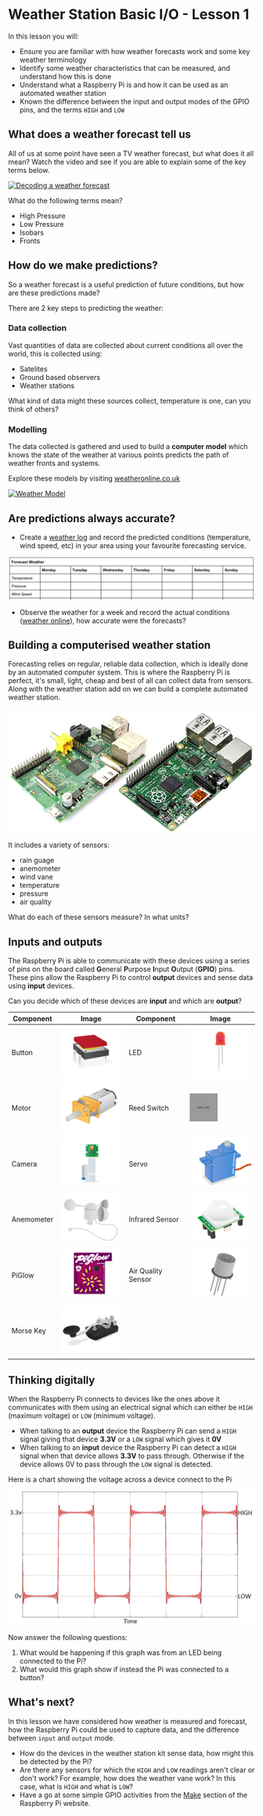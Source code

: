 # Weather Station Basic I/O - Lesson 1

In this lesson you will:

  - Ensure you are familiar with how weather forecasts work and some key weather terminology
  - Identify some weather characteristics that can be measured, and understand how this is done
  - Understand what a Raspberry Pi is and how it can be used as an automated weather station
  - Known the difference between the input and output modes of the GPIO pins, and the terms `HIGH` and `LOW`

## What does a weather forecast tell us

All of us at some point have seen a TV weather forecast, but what does it all mean? Watch the video and see if you are able to explain some of the key terms below.

[![Decoding a weather forecast](http://img.youtube.com/vi/lITCF3UPVu4/0.jpg)](http://www.youtube.com/watch?v=lITCF3UPVu4)

What do the following terms mean?
- High Pressure
- Low Pressure
- Isobars
- Fronts

## How do we make predictions?

So a weather forecast is a useful prediction of future conditions, but how are these predictions made?

There are 2 key steps to predicting the weather:

### Data collection
  Vast quantities of data are collected about current conditions all over the world, this is collected using:

  - Satelites
  - Ground based observers
  - Weather stations

  What kind of data might these sources collect, temperature is one, can you think of others?

### Modelling
  The data collected is gathered and used to build a **computer model** which knows the state of the weather at various points predicts the path of weather fronts and systems.

  Explore these models by visiting [weatheronline.co.uk
](http://www.weatheronline.co.uk/cgi-app/weathercharts?LANG=en&CONT=ukuk&MAPS=vtx)

[![Weather Model](images/ani_model.gif)](http://www.weatheronline.co.uk/cgi-app/weathercharts?LANG=en&CONT=ukuk&MAPS=vtx)

## Are predictions always accurate?

- Create a [weather log](files/weather_log.pdf) and record the predicted conditions (temperature, wind speed, etc) in your area using your favourite forecasting service.

[![Weather Log](images/weather_log.png)](files/weather_log.pdf)

- Observe the weather for a week and record the actual conditions ([weather online](http://www.weatheronline.co.uk/weather/maps/current?LANG=en&CONT=ukuk)), how accurate were the forecasts?

## Building a computerised weather station

Forecasting relies on regular, reliable data collection, which is ideally done by an automated computer system. This is where the Raspberry Pi is perfect, it's small, light, cheap and best of all can collect data from sensors. Along with the weather station add on we can build a complete automated weather station.

![Raspberry Pi](images/raspberrypis.png)

It includes a variety of sensors:
  - rain guage
  - anemometer
  - wind vane
  - temperature
  - pressure
  - air quality

What do each of these sensors measure? In what units?


## Inputs and outputs

The Raspberry Pi is able to communicate with these devices using a series of pins on the board called **G**eneral **P**urpose **I**nput **O**utput (**GPIO**) pins. These pins allow the Raspberry Pi to control **output** devices and sense data using **input** devices.

Can you decide which of these devices are **input** and which are **output**?

| Component | Image | Component | Image |
|------|-------|------|-------|
| Button |  ![button](images/tactile-push-button.png) | LED | ![LED](images/led.png) |
| Motor |  ![moto](images/motor.png) | Reed Switch | ![Reed Switch](images/reed.png) |
| Camera |  ![Camera](images/camera.png) | Servo | ![Servo](images/servo.png) |
| Anemometer |  ![Anemometer](images/anemometer.png) | Infrared Sensor | ![Infrared Sensor](images/pir.png) |
| PiGlow |  ![Piglow](images/piglow.png) | Air Quality Sensor | ![Air Quality Sensor](images/air-quality-sensor.png) |
| Morse Key |  ![Morse Key](images/morse-key.png) | | |

## Thinking digitally

When the Raspberry Pi connects to devices like the ones above it communicates with them using an electrical signal which can either be `HIGH` (maximum voltage) or `LOW` (minimum voltage).
- When talking to an **output** device the Raspberry Pi can send a `HIGH` signal giving that device **3.3V** or a `LOW` signal which gives it **0V**
- When talking to an **input** device the Raspberry Pi can detect a `HIGH` signal when that device allows **3.3V** to pass through. Otherwise if the device allows 0V to pass through the `LOW` signal is detected.

Here is a chart showing the voltage across a device connect to the Pi

![](images/high_low.png)

Now answer the following questions:

1. What would be happening if this graph was from an LED being connected to the Pi?
1. What would this graph show if instead the Pi was connected to a button?


## What's next?
In this lesson we have considered how weather is measured and forecast, how the Raspberry Pi could be used to capture data, and the difference between `input` and `output` mode.
- How do the devices in the weather station kit sense data, how might this be detected by the Pi?
- Are there any sensors for which the `HIGH` and `LOW` readings aren't clear or don't work? For example, how does the weather vane work? In this case, what is `HIGH` and what is `LOW`?
- Have a go at some simple GPIO activities from the [Make](https://www.raspberrypi.org/resources/make/) section of the Raspberry Pi website.
